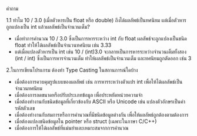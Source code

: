 คำถาม

1.1 ทำไม 10 / 3.0 (เมื่อตัวหารเป็น float หรือ double) ถึงได้ผลลัพธ์เป็นทศนิยม แต่เมื่อตัวหารถูกแปลงเป็น int แล้วผลลัพธ์เป็นจำนวนเต็ม?
- เมื่อทำการคำนวณ 10 / 3.0 ซึ่งเป็นการหารระหว่าง int กับ float ผลลัพธ์จะถูกแปลงเป็นชนิด float ทำให้ได้ผลลัพธ์เป็นจำนวนทศนิยม เช่น 3.33
- แต่เมื่อแปลงตัวหารเป็น int เช่น 10 / (int)3.0 จะกลายเป็นการหารระหว่างจำนวนเต็มทั้งสอง (int / int) ซึ่งเป็นการหารจำนวนเต็ม ทำให้ผลลัพธ์เป็นจำนวนเต็ม และทศนิยมถูกตัดออก เช่น 3

2.ในการเขียนโปรแกรม ต้องทำ Type Casting ในสถานการณ์ใดบ้าง
- เมื่อต้องการควบคุมรูปแบบของผลลัพธ์ เช่น การหารระหว่างตัวแปร int เพื่อให้ได้ผลลัพธ์เป็นจำนวนทศนิยม
- เมื่อต้องการลดขนาดหรือปรับประเภทข้อมูล เพื่อประหยัดหน่วยความจำ
- เมื่อต้องทำงานกับชนิดข้อมูลที่เกี่ยวข้องกับ ASCII หรือ Unicode เช่น แปลงตัวอักษรเป็นค่ารหัสตัวเลข
- เมื่อต้องทำงานกับสมการหรือการคำนวณที่มีชนิดข้อมูลต่างกัน เพื่อให้ผลลัพธ์ถูกต้องตามต้องการ
- เมื่อต้องแปลงชนิดข้อมูลใน pointer หรือ struct (เฉพาะในภาษา C/C++)
- เมื่อต้องการให้ได้ผลลัพธ์ที่แม่นยำและเหมาะสมจากการคำนวณ
